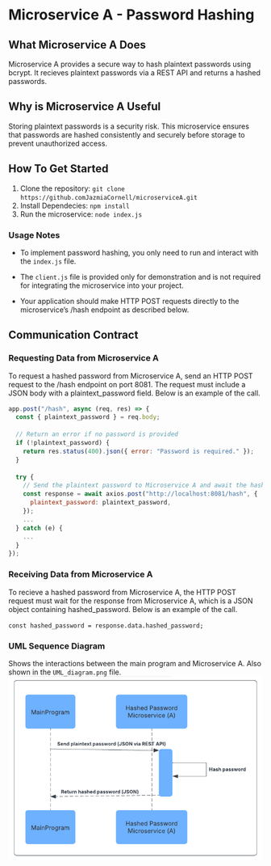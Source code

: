 # Microservice A - Password Hashing

## What Microservice A Does

Microservice A provides a secure way to hash plaintext passwords using bcrypt. It recieves plaintext passwords via a REST API and returns a hashed passwords.

## Why is Microservice A Useful

Storing plaintext passwords is a security risk. This microservice ensures that passwords are hashed consistently and securely before storage to prevent unauthorized access.

## How To Get Started

1. Clone the repository: `git clone https://github.comJazmiaCornell/microserviceA.git`
2. Install Dependecies: `npm install`
3. Run the microservice: `node index.js`

### Usage Notes

- To implement password hashing, you only need to run and interact with the `index.js` file.

- The `client.js` file is provided only for demonstration and is not required for integrating the microservice into your project.

- Your application should make HTTP POST requests directly to the microservice’s /hash endpoint as described below.

## Communication Contract

### Requesting Data from Microservice A

To request a hashed password from Microservice A, send an HTTP POST request to the /hash endpoint on port 8081. The request must include a JSON body with a plaintext_password field. Below is an example of the call.

```js
app.post("/hash", async (req, res) => {
  const { plaintext_password } = req.body;

  // Return an error if no password is provided
  if (!plaintext_password) {
    return res.status(400).json({ error: "Password is required." });
  }

  try {
    // Send the plaintext password to Microservice A and await the hashed password
    const response = await axios.post("http://localhost:8081/hash", {
      plaintext_password: plaintext_password,
    });
    ...
  } catch (e) {
    ...
  }
});
```

### Receiving Data from Microservice A

To recieve a hashed password from Microservice A, the HTTP POST request must wait for the response from Microservice A, which is a JSON object containing hashed_password. Below is an example of the call.

`const hashed_password = response.data.hashed_password;`

### UML Sequence Diagram

Shows the interactions between the main program and Microservice A. Also shown in the `UML_diagram.png` file.
![alt text](image.png)
